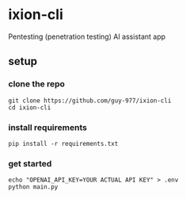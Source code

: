 # ixion-cli
Pentesting (penetration testing) AI assistant app

## setup
### clone the repo
```git clone https://github.com/guy-977/ixion-cli```\
```cd ixion-cli```
### install requirements
```pip install -r requirements.txt```
### get started
```echo "OPENAI_API_KEY=YOUR ACTUAL API KEY" > .env```\
```python main.py```
